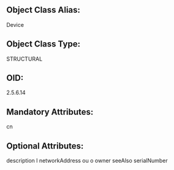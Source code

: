 ## Object Class Alias:
  Device

## Object Class Type:
  STRUCTURAL

## OID:
  2.5.6.14

## Mandatory Attributes:
  cn

## Optional Attributes:
  description
  l
  networkAddress
  ou
  o
  owner
  seeAlso
  serialNumber
